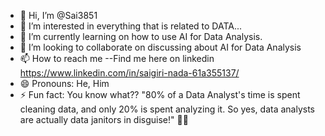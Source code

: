 - 👋 Hi, I’m @Sai3851
- 👀 I’m interested in everything that is related to DATA...
- 🌱 I’m currently learning on how to use AI for Data Analysis.
- 💞️ I’m looking to collaborate on discussing about AI for Data Analysis 
- 📫 How to reach me --Find me here on linkedin https://www.linkedin.com/in/saigiri-nada-61a355137/
- 😄 Pronouns: He, Him
- ⚡ Fun fact: You know what?? "80% of a Data Analyst's time is spent cleaning data, and only 20% is spent analyzing it. So yes, data analysts are actually data janitors in disguise!" 🧹✨


